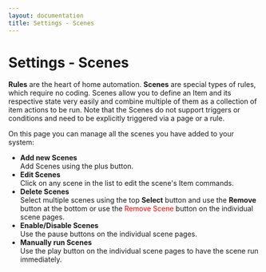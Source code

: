 ```yaml
---
layout: documentation
title: Settings - Scenes
---
```


# Settings - Scenes

<!-- START MAINUI SIDEBAR DOC - DO NOT REMOVE -->
**Rules** are the heart of home automation.
**Scenes** are special types of rules, which require no coding.
Scenes allow you to define an Item and its respective state very easily and combine multiple of them as a collection of item actions to be run.
Note that the Scenes do not support triggers or conditions and need to be explicitly triggered via a page or a rule.

On this page you can manage all the scenes you have added to your system:

- **Add new Scenes**<br>
  Add Scenes using the <!--F7:blue plus_circle_fill --> plus button.
- **Edit Scenes**<br>
  Click on any scene in the list to edit the scene's Item commands.
- **Delete Scenes**<br>
  Select multiple scenes using the top **Select** button and use the **Remove** button at the bottom or use the <span style="color: red">Remove Scene</span> button on the individual scene pages.
- **Enable/Disable Scenes**<br>
  Use the <!--F7 pause_circle --> pause buttons on the individual scene pages.
- **Manually run Scenes**<br>
  Use the <!--F7:blue play --> play button on the individual scene pages to have the scene run immediately.
<!-- END MAINUI SIDEBAR DOC - DO NOT REMOVE -->
